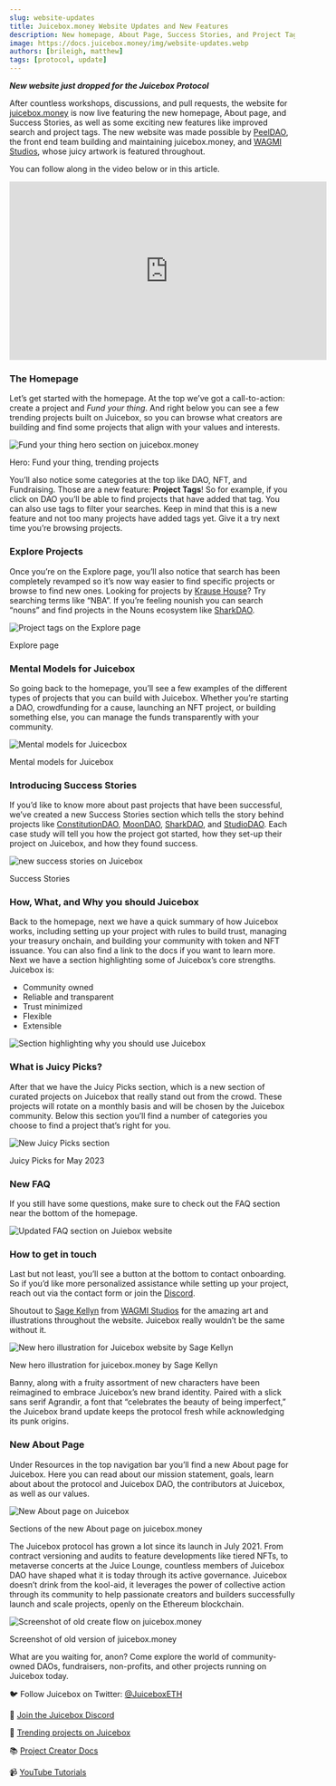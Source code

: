 ```yaml
---
slug: website-updates
title: Juicebox.money Website Updates and New Features
description: New homepage, About Page, Success Stories, and Project Tags
image: https://docs.juicebox.money/img/website-updates.webp
authors: [brileigh, matthew]
tags: [protocol, update]
---
```


***New website just dropped for the Juicebox Protocol***

After countless workshops, discussions, and pull requests, the website for [juicebox.money](http://juicebox.money) is now live featuring the new homepage, About page, and Success Stories, as well as some exciting new features like improved search and project tags. The new website was made possible by [PeelDAO](https://juicebox.money/@peel), the front end team building and maintaining juicebox.money, and [WAGMI Studios](https://juicebox.money/@wagmi-studios), whose juicy artwork is featured throughout.

You can follow along in the video below or in this article.

<iframe width="560" height="315" src="https://www.youtube.com/embed/1IlGgVO07tg?start=1" title="YouTube video player" frameborder="0" allow="accelerometer; autoplay; clipboard-write; encrypted-media; gyroscope; picture-in-picture; web-share" allowfullscreen></iframe>

### The Homepage

Let’s get started with the homepage. At the top we’ve got a call-to-action: create a project and *Fund your thing*. And right below you can see a few trending projects built on Juicebox, so you can browse what creators are building and find some projects that align with your values and interests.

![Fund your thing hero section on juicebox.money](fundyourthing.webp)

<p class="subtitle">Hero: Fund your thing, trending projects</p>


You’ll also notice some categories at the top like DAO, NFT, and Fundraising. Those are a new feature: **Project Tags**! So for example, if you click on DAO you’ll be able to find projects that have added that tag. You can also use tags to filter your searches. Keep in mind that this is a new feature and not too many projects have added tags yet. Give it a try next time you’re browsing projects.

### Explore Projects

Once you’re on the Explore page, you’ll also notice that search has been completely revamped so it’s now way easier to find specific projects or browse to find new ones. Looking for projects by [Krause House](https://juicebox.money/v2/p/436)? Try searching terms like “NBA”. If you’re feeling nounish you can search “nouns” and find projects in the Nouns ecosystem like [SharkDAO](https://juicebox.money/p/sharkdao).

![Project tags on the Explore page](exploreprojects.webp)

<p class="subtitle">Explore page</p>

### Mental Models for Juicebox

So going back to the homepage, you’ll see a few examples of the different types of projects that you can build with Juicebox. Whether you’re starting a DAO, crowdfunding for a cause, launching an NFT project, or building something else, you can manage the funds transparently with your community.

![Mental models for Juicecbox](builtforideaslikeyours.webp)

<p class="subtitle">Mental models for Juicebox</p>

### Introducing Success Stories

If you’d like to know more about past projects that have been successful, we’ve created a new Success Stories section which tells the story behind projects like [ConstitutionDAO](https://juicebox.money/success-stories/constitutiondao), [MoonDAO](https://juicebox.money/success-stories/moondao), [SharkDAO](https://juicebox.money/success-stories/sharkdao), and [StudioDAO](https://juicebox.money/success-stories/studiodao). Each case study will tell you how the project got started, how they set-up their project on Juicebox, and how they found success.

![new success stories on Juicebox](success-stories-jb.webp)

<p class="subtitle">Success Stories</p>

### How, What, and Why you should Juicebox

Back to the homepage, next we have a quick summary of how Juicebox works, including setting up your project with rules to build trust, managing your treasury onchain, and building your community with token and NFT issuance. You can also find a link to the docs if you want to learn more. Next we have a section highlighting some of Juicebox’s core strengths. Juicebox is:

- Community owned
- Reliable and transparent
- Trust minimized
- Flexible
- Extensible

![Section highlighting why you should use Juicebox](whyjuicebox.webp)

### What is Juicy Picks?

After that we have the Juicy Picks section, which is a new section of curated projects on Juicebox that really stand out from the crowd. These projects will rotate on a monthly basis and will be chosen by the Juicebox community. Below this section you’ll find a number of categories you choose to find a project that’s right for you.

![New Juicy Picks section](juicypicks.webp)

<p class="subtitle">Juicy Picks for May 2023</p>

### New FAQ

If you still have some questions, make sure to check out the FAQ section near the bottom of the homepage.

![Updated FAQ section on Juiebox website](faq.webp)

### How to get in touch

Last but not least, you’ll see a button at the bottom to contact onboarding. So if you’d like more personalized assistance while setting up your project, reach out via the contact form or join the [Discord](https://www.notion.so/Discord-Announcement-Website-updates-f7472301395645c38ac7bdbb7b6df30f).

Shoutout to [Sage Kellyn](https://twitter.com/SageKellyn) from [WAGMI Studios](https://juicebox.money/@wagmi-studios) for the amazing art and illustrations throughout the website. Juicebox really wouldn’t be the same without it.

![New hero illustration for Juicebox website by Sage Kellyn](contact.webp)

<p class="subtitle">New hero illustration for juicebox.money by Sage Kellyn</p>

Banny, along with a fruity assortment of new characters have been reimagined to embrace Juicebox’s new brand identity. Paired with a slick sans serif Agrandir, a font that “celebrates the beauty of being imperfect,” the Juicebox brand update keeps the protocol fresh while acknowledging its punk origins.


### New About Page

Under Resources in the top navigation bar you’ll find a new About page for Juicebox. Here you can read about our mission statement, goals, learn about about the protocol and Juicebox DAO, the contributors at Juicebox, as well as our values.

![New About page on Juicebox](jb-about.webp)

<p class="subtitle">Sections of the new About page on juicebox.money</p>

The Juicebox protocol has grown a lot since its launch in July 2021. From contract versioning and audits to feature developments like tiered NFTs, to metaverse concerts at the Juice Lounge, countless members of Juicebox DAO have shaped what it is today through its active governance. Juicebox doesn’t drink from the kool-aid, it leverages the power of collective action through its community to help passionate creators and builders successfully launch and scale projects, openly on the Ethereum blockchain.

![Screenshot of old create flow on juicebox.money](oldJB.webp)

<p class="subtitle">Screenshot of old version of juicebox.money</p>

What are you waiting for, anon? Come explore the world of community-owned DAOs, fundraisers, non-profits, and other projects running on Juicebox today.


🐦 Follow Juicebox on Twitter: [@JuiceboxETH](https://twitter.com/juiceboxETH)

💬 [Join the Juicebox Discord](https://www.notion.so/Discord-Announcement-Website-updates-f7472301395645c38ac7bdbb7b6df30f)

🚀 [Trending projects on Juicebox](https://juicebox.money/projects)

📚 [Project Creator Docs](https://docs.juicebox.money/user/)

📹 [YouTube Tutorials](https://www.youtube.com/c/JuiceboxDAO)
